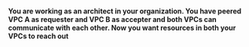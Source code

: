#### You are working as an architect in your organization. You have peered VPC A as requester and VPC B as accepter and both VPCs can communicate with each other. Now you want resources in both your VPCs to reach out 
